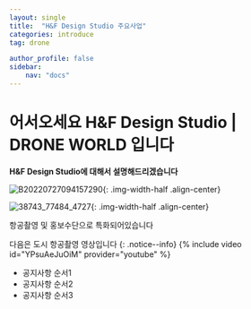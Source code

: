 ```yaml
---
layout: single
title:  "H&F Design Studio 주요사업"
categories: introduce
tag: drone

author_profile: false
sidebar:
    nav: "docs"
---
```


# 어서오세요 H&F Design Studio | DRONE WORLD 입니다

**H&F Design Studio에 대해서 설명해드리겠습니다**

![B20220727094157290]({{site.url}}/images/2023-03-23-two/B20220727094157290.jpg){: .img-width-half .align-center}

![38743_77484_4727]({{site.url}}/images/2023-03-23-two/38743_77484_4727.jpg){: .img-width-half .align-center}

항공촬영 및 홍보수단으로 특화되어있습니다

다음은 도시 항공촬영 영상입니다
{: .notice--info}
{% include video id="YPsuAeJuOiM" provider="youtube" %}
<div class="notice--success">
<ul>
    <li>공지사항 순서1</li>
    <li>공지사항 순서2</li>
    <li>공지사항 순서3</li>
</ul>
</div>